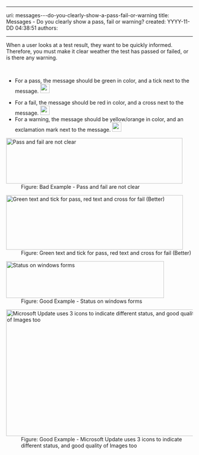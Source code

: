 

---
uri: messages---do-you-clearly-show-a-pass-fail-or-warning
title: Messages - Do you clearly show a pass, fail or warning?
created: YYYY-11-DD 04:38:51
authors:

---




<span class='intro'> <p>When a user looks at a test result, they want to be quickly informed. Therefore, you must make it clear weather the test has passed or failed, or is there any warning.</p> </span>

​<ul><li>For a pass, the message should be green in color, and a tick next to the message. <img border="0" src="http&#58;//www.ssw.com.au/ssw/Standards/Rules/Images/Success-lg.gif" width="25" height="25" alt="" /></li>
<li>For a fail, the message should be red in color, and a cross next to the message. <img border="0" src="http&#58;//www.ssw.com.au/ssw/Standards/Rules/Images/Fail-lg.gif" width="25" height="25" alt="" /></li>
<li>For a warning, the message should be yellow/orange in color, and an exclamation mark next to the message. <img border="0" src="http&#58;//www.ssw.com.au/ssw/Standards/Rules/Images/Warning-lg.gif" width="25" height="25" alt="" /></li></ul>
<dl class="badImage"><dt><img alt="Pass and fail are not clear" src="http&#58;//www.ssw.com.au/ssw/Standards/Rules/Images/RulesT1.gif" width="476" height="123" /></dt>
<dd>Figure&#58; Bad Example - Pass and fail are not clear</dd></dl>
<dl class="image"><dt><img alt="Green text and tick for pass, red text and cross for fail (Better)" src="http&#58;//www.ssw.com.au/ssw/Standards/Rules/Images/RulesT2.gif" width="477" height="147" /></dt>
<dd>Figure&#58; Green text and tick for pass, red text and cross for fail (Better)</dd></dl>
<dl class="goodImage"><dt><img alt="Status on windows forms" src="http&#58;//www.ssw.com.au/ssw/Standards/Rules/Images/RulesT4.gif" width="426" height="99" /></dt>
<dd>Figure&#58; Good Example - Status on windows forms</dd></dl>
<dl class="goodImage"><dt><img alt="Microsoft Update uses 3 icons to indicate different status, and good quality of Images too" src="http&#58;//www.ssw.com.au/ssw/Standards/Rules/Images/MicrosoftUpdate.gif" width="526" height="341" /></dt>
<dd>Figure&#58; Good Example - Microsoft Update uses 3 icons to indicate different status, and good quality of Images too</dd></dl>



